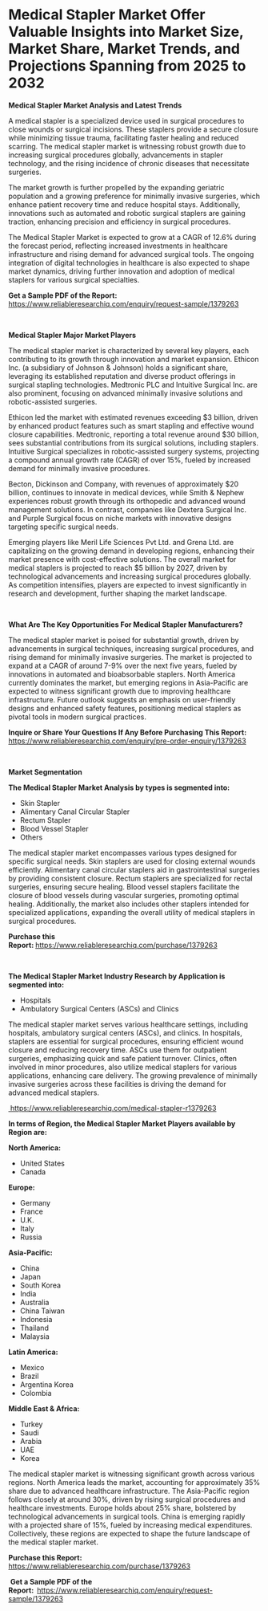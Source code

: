 <p><h1>Medical Stapler Market Offer Valuable Insights into Market Size, Market Share, Market Trends, and Projections Spanning from 2025 to 2032</h1></p><p><strong>Medical Stapler Market Analysis and Latest Trends</strong></p>
<p><p>A medical stapler is a specialized device used in surgical procedures to close wounds or surgical incisions. These staplers provide a secure closure while minimizing tissue trauma, facilitating faster healing and reduced scarring. The medical stapler market is witnessing robust growth due to increasing surgical procedures globally, advancements in stapler technology, and the rising incidence of chronic diseases that necessitate surgeries.</p><p>The market growth is further propelled by the expanding geriatric population and a growing preference for minimally invasive surgeries, which enhance patient recovery time and reduce hospital stays. Additionally, innovations such as automated and robotic surgical staplers are gaining traction, enhancing precision and efficiency in surgical procedures. </p><p>The Medical Stapler Market is expected to grow at a CAGR of 12.6% during the forecast period, reflecting increased investments in healthcare infrastructure and rising demand for advanced surgical tools. The ongoing integration of digital technologies in healthcare is also expected to shape market dynamics, driving further innovation and adoption of medical staplers for various surgical specialties.</p></p>
<p><strong>Get a Sample PDF of the Report:&nbsp;</strong> <a href="https://www.reliableresearchiq.com/enquiry/request-sample/1379263?utm_campaign=2770&utm_medium=2&utm_source=Github&utm_content=ia&utm_term=16042025&utm_id=medical-stapler">https://www.reliableresearchiq.com/enquiry/request-sample/1379263</a></p>
<p>&nbsp;</p>
<p><strong>Medical Stapler Major Market Players</strong></p>
<p><p>The medical stapler market is characterized by several key players, each contributing to its growth through innovation and market expansion. Ethicon Inc. (a subsidiary of Johnson & Johnson) holds a significant share, leveraging its established reputation and diverse product offerings in surgical stapling technologies. Medtronic PLC and Intuitive Surgical Inc. are also prominent, focusing on advanced minimally invasive solutions and robotic-assisted surgeries.</p><p>Ethicon led the market with estimated revenues exceeding $3 billion, driven by enhanced product features such as smart stapling and effective wound closure capabilities. Medtronic, reporting a total revenue around $30 billion, sees substantial contributions from its surgical solutions, including staplers. Intuitive Surgical specializes in robotic-assisted surgery systems, projecting a compound annual growth rate (CAGR) of over 15%, fueled by increased demand for minimally invasive procedures.</p><p>Becton, Dickinson and Company, with revenues of approximately $20 billion, continues to innovate in medical devices, while Smith & Nephew experiences robust growth through its orthopedic and advanced wound management solutions. In contrast, companies like Dextera Surgical Inc. and Purple Surgical focus on niche markets with innovative designs targeting specific surgical needs.</p><p>Emerging players like Meril Life Sciences Pvt Ltd. and Grena Ltd. are capitalizing on the growing demand in developing regions, enhancing their market presence with cost-effective solutions. The overall market for medical staplers is projected to reach $5 billion by 2027, driven by technological advancements and increasing surgical procedures globally. As competition intensifies, players are expected to invest significantly in research and development, further shaping the market landscape.</p></p>
<p>&nbsp;</p>
<p><strong>What Are The Key Opportunities For Medical Stapler Manufacturers?</strong></p>
<p><p>The medical stapler market is poised for substantial growth, driven by advancements in surgical techniques, increasing surgical procedures, and rising demand for minimally invasive surgeries. The market is projected to expand at a CAGR of around 7-9% over the next five years, fueled by innovations in automated and bioabsorbable staplers. North America currently dominates the market, but emerging regions in Asia-Pacific are expected to witness significant growth due to improving healthcare infrastructure. Future outlook suggests an emphasis on user-friendly designs and enhanced safety features, positioning medical staplers as pivotal tools in modern surgical practices.</p></p>
<p><strong>Inquire or Share Your Questions If Any Before Purchasing This Report:</strong> <a href="https://www.reliableresearchiq.com/enquiry/pre-order-enquiry/1379263?utm_campaign=2770&utm_medium=2&utm_source=Github&utm_content=ia&utm_term=16042025&utm_id=medical-stapler">https://www.reliableresearchiq.com/enquiry/pre-order-enquiry/1379263</a></p>
<p>&nbsp;</p>
<p><strong>Market Segmentation</strong></p>
<p><strong>The Medical Stapler Market Analysis by types is segmented into:</strong></p>
<p><ul><li>Skin Stapler</li><li>Alimentary Canal Circular Stapler</li><li>Rectum Stapler</li><li>Blood Vessel Stapler</li><li>Others</li></ul></p>
<p><p>The medical stapler market encompasses various types designed for specific surgical needs. Skin staplers are used for closing external wounds efficiently. Alimentary canal circular staplers aid in gastrointestinal surgeries by providing consistent closure. Rectum staplers are specialized for rectal surgeries, ensuring secure healing. Blood vessel staplers facilitate the closure of blood vessels during vascular surgeries, promoting optimal healing. Additionally, the market also includes other staplers intended for specialized applications, expanding the overall utility of medical staplers in surgical procedures.</p></p>
<p><strong>Purchase this Report:&nbsp;</strong><a href="https://www.reliableresearchiq.com/purchase/1379263?utm_campaign=2770&utm_medium=2&utm_source=Github&utm_content=ia&utm_term=16042025&utm_id=medical-stapler">https://www.reliableresearchiq.com/purchase/1379263</a></p>
<p>&nbsp;</p>
<p><strong>The Medical Stapler Market Industry Research by Application is segmented into:</strong></p>
<p><ul><li>Hospitals</li><li>Ambulatory Surgical Centers (ASCs) and Clinics</li></ul></p>
<p><p>The medical stapler market serves various healthcare settings, including hospitals, ambulatory surgical centers (ASCs), and clinics. In hospitals, staplers are essential for surgical procedures, ensuring efficient wound closure and reducing recovery time. ASCs use them for outpatient surgeries, emphasizing quick and safe patient turnover. Clinics, often involved in minor procedures, also utilize medical staplers for various applications, enhancing care delivery. The growing prevalence of minimally invasive surgeries across these facilities is driving the demand for advanced medical staplers.</p></p>
<p><a href="https://www.reliableresearchiq.com/medical-stapler-r1379263?utm_campaign=2770&utm_medium=2&utm_source=Github&utm_content=ia&utm_term=16042025&utm_id=medical-stapler">&nbsp;https://www.reliableresearchiq.com/medical-stapler-r1379263</a></p>
<p><strong>In terms of Region, the Medical Stapler Market Players available by Region are:</strong></p>
<p>
    <p> <strong> North America: </strong>
        <ul>
            <li>United States</li>
            <li>Canada</li>
        </ul>
        </p> 
    <p> <strong> Europe: </strong>
        <ul>
            <li>Germany</li>
            <li>France</li>
            <li>U.K.</li>
            <li>Italy</li>
            <li>Russia</li>
        </ul>
        </p> 
    <p> <strong> Asia-Pacific: </strong>
        <ul>
            <li>China</li>
            <li>Japan</li>
            <li>South Korea</li>
            <li>India</li>
            <li>Australia</li>
            <li>China Taiwan</li>
            <li>Indonesia</li>
            <li>Thailand</li>
            <li>Malaysia</li>
        </ul>
        </p> 
    <p> <strong> Latin America: </strong>
        <ul>
            <li>Mexico</li>
            <li>Brazil</li>
            <li>Argentina Korea</li>
            <li>Colombia</li>
        </ul>
        </p> 
    <p> <strong> Middle East & Africa: </strong>
        <ul>
            <li>Turkey</li>
            <li>Saudi</li>
            <li>Arabia</li>
            <li>UAE</li>
            <li>Korea</li>
        </ul>
    </p>
    </p>
<p><p>The medical stapler market is witnessing significant growth across various regions. North America leads the market, accounting for approximately 35% share due to advanced healthcare infrastructure. The Asia-Pacific region follows closely at around 30%, driven by rising surgical procedures and healthcare investments. Europe holds about 25% share, bolstered by technological advancements in surgical tools. China is emerging rapidly with a projected share of 15%, fueled by increasing medical expenditures. Collectively, these regions are expected to shape the future landscape of the medical stapler market.</p></p>
<p><strong>Purchase this Report: </strong><a href="https://www.reliableresearchiq.com/purchase/1379263?utm_campaign=2770&utm_medium=2&utm_source=Github&utm_content=ia&utm_term=16042025&utm_id=medical-stapler">https://www.reliableresearchiq.com/purchase/1379263</a></p>
<p>&nbsp;<strong>Get a Sample PDF of the Report:&nbsp;&nbsp;</strong><a href="https://www.reliableresearchiq.com/enquiry/request-sample/1379263?utm_campaign=2770&utm_medium=2&utm_source=Github&utm_content=ia&utm_term=16042025&utm_id=medical-stapler">https://www.reliableresearchiq.com/enquiry/request-sample/1379263</a></p>
<p><strong></strong></p>
<p><p></p><p></p><p></p></p>